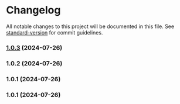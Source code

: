 # Changelog

All notable changes to this project will be documented in this file. See [standard-version](https://github.com/conventional-changelog/standard-version) for commit guidelines.

### [1.0.3](https://github.com/rkfcl/ktb-test-repo/compare/v1.0.2...v1.0.3) (2024-07-26)

### 1.0.2 (2024-07-26)

### 1.0.1 (2024-07-26)

### 1.0.1 (2024-07-26)
